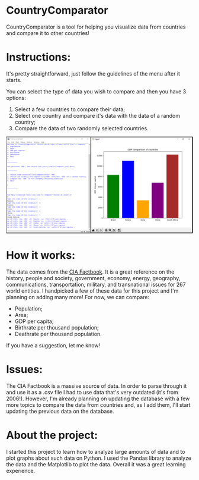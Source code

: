 # CountryComparator

CountryComparator is a tool for helping you visualize data from countries and compare it to other countries! 

# Instructions:

It's pretty straightforward, just follow the guidelines of the menu after it starts.

You can select the type of data you wish to compare and then you have 3 options:

1. Select a few countries to compare their data;
2. Select one country and compare it's data with the data of a random country;
3. Compare the data of two randomly selected countries.

![](documents/readme.PNG)

# How it works:
The data comes from the [CIA Factbook](https://www.cia.gov/library/publications/the-world-factbook/index.html "CIA Factbook"). It is a great reference on the history, people and society, government, economy, energy, geography, communications, transportation, military, and transnational issues for 267 world entities.
I handpicked a few of these data for this project and I'm planning on adding many more! For now, we can compare:

* Population; 
* Area; 
* GDP per capita; 
* Birthrate per thousand population; 
* Deathrate per thousand population.

If you have a suggestion, let me know!

# Issues:

The CIA Factbook is a massive source of data. In order to parse through it and use it as a .csv file I had to use data that's very outdated (it's from 2006!). However, I'm already planning on updating the database with a few more topics to compare the data from countries and, as I add them, I'll start updating the previous data on the database.

# About the project:

I started this project to learn how to analyze large amounts of data and to plot graphs about such data on Python. I used the Pandas library to analyze the data and the Matplotlib to plot the data. Overall it was a great learning experience.  

